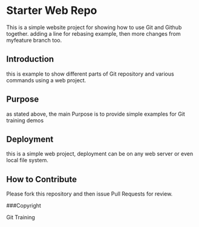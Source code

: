 # Starter Web Repo

This is a simple website project for showing how to use Git and Github together. adding a line for rebasing example, then more changes from myfeature branch too.
## Introduction

this is example to show different parts of Git repository and various commands using a web project.

## Purpose

as stated above, the main Purpose is to provide simple examples for Git training demos

## Deployment

this is a simple web project, deployment can be on any web server or even local file system.

## How to Contribute

Please fork this repository and then issue Pull Requests for review.

###Copyright

Git Training

